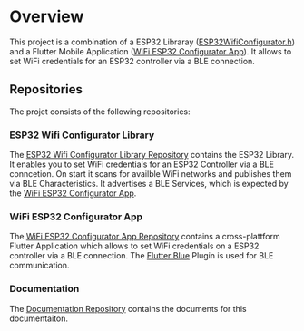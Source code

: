 # Overview

This project is a combination of a ESP32 Libraray ([ESP32WifiConfigurator.h](esp32-wifi-configurator.md)) and a Flutter Mobile Application ([WiFi ESP32 Configurator App](wifi-esp32-configurator-app.md)). It allows to set WiFi credentials for an ESP32 controller via a BLE connection.

## Repositories

The projet consists of the following repositories:

### ESP32 Wifi Configurator Library
The [ESP32 Wifi Configurator Library Repository](https://github.com/Jurilz/esp32_wifi_lib) contains the ESP32 Library. It enables you to set WiFi credentials for an ESP32 Controller via a BLE conncetion. On start it scans for availble WiFi networks and publishes them via BLE Characteristics. It advertises a BLE Services, which is expected by the [WiFi ESP32 Configurator App](wifi-esp32-configurator-app.md).

### WiFi ESP32 Configurator App
The [WiFi ESP32 Configurator App Repository](https://github.com/Jurilz/wifi-esp32-configurator) contains a cross-plattform Flutter Application which allows to set WiFi credentials on a ESP32 controller via a BLE connection. The [Flutter Blue](https://pub.dev/packages/flutter_blue) Plugin is used for BLE communication.

### Documentation

The [Documentation Repository](https://github.com/Jurilz/wifi-esp32-docs) contains the documents for this documentaiton.